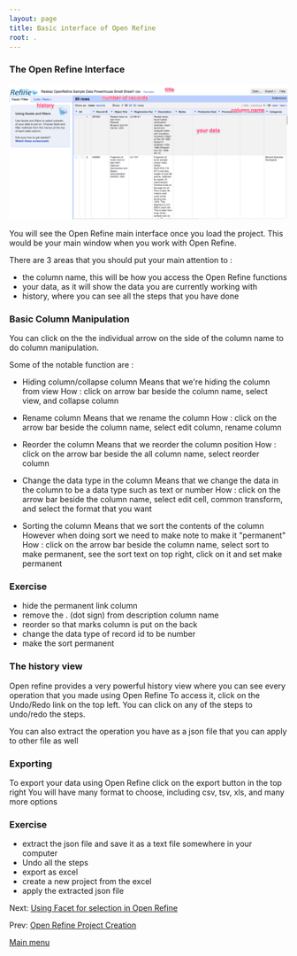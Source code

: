 ```yaml
---
layout: page
title: Basic interface of Open Refine
root: .
---
```


### The Open Refine Interface

![](img/open-refine-04-01.png)

You will see the Open Refine main interface once you load the project. This would be your main window when you work with Open Refine.

There are 3 areas that you should put your main attention to :

- the column name, this will be how you access the Open Refine functions
- your data, as it will show the data you are currently working with
- history, where you can see all the steps that you have done

### Basic Column Manipulation

You can click on the the individual arrow on the side of the column name to do column manipulation.

Some of the notable function are :

- Hiding column/collapse column
Means that we're hiding the column from view
How : click on arrow bar beside the column name, select view, and collapse column

- Rename column
Means that we rename the column
How : click on the arrow bar beside the column name, select edit column, rename column

- Reorder the column
Means that we reorder the column position
How : click on the arrow bar beside the all column name, select reorder column

- Change the data type in the column
Means that we change the data in the column to be a data type such as text or number
How : click on the arrow bar beside the column name, select edit cell, common transform, and select the format that you want

- Sorting the column
Means that we sort the contents of the column
However when doing sort we need to make note to make it "permanent"
How : click on the arrow bar beside the column name, select sort
to make permanent, see the sort text on top right, click on it and set make permanent

### Exercise

- hide the permanent link column
- remove the . (dot sign) from description column name
- reorder so that marks column is put on the back 
- change the data type of record id to be number
- make the sort permanent

### The history view

Open refine provides a very powerful history view where you can see every operation that you made using Open Refine
To access it, click on the Undo/Redo link on the top left.
You can click on any of the steps to undo/redo the steps.

You can also extract the operation you have as a json file that you can apply to other file as well

### Exporting

To export your data using Open Refine click on the export button in the top right
You will have many format to choose, including csv, tsv, xls, and many more options

### Exercise

- extract the json file and save it as a text file somewhere in your computer
- Undo all the steps
- export as excel
- create a new project from the excel
- apply the extracted json file

Next: [Using Facet for selection in Open Refine](open-refine-04-faceting.html)

Prev: [Open Refine Project Creation](open-refine-02-creation.html)


[Main menu](index.html)
